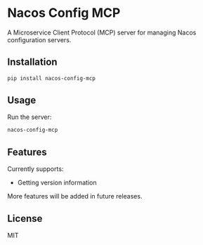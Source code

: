 # Nacos Config MCP

A Microservice Client Protocol (MCP) server for managing Nacos configuration servers.

## Installation

```bash
pip install nacos-config-mcp
```

## Usage

Run the server:

```bash
nacos-config-mcp
```

## Features

Currently supports:
- Getting version information

More features will be added in future releases.

## License

MIT 